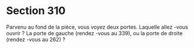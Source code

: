 # Section 310

Parvenu au fond de la pièce, vous voyez deux portes. Laquelle allez -vous ouvrir  ? La
porte de gauche (rendez -vous au 339), ou la porte de droite (rendez -vous au 262) ?